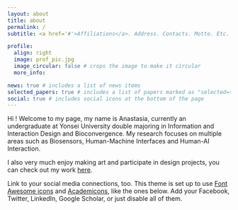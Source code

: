 ```yaml
---
layout: about
title: about
permalink: /
subtitle: <a href='#'>Affiliations</a>. Address. Contacts. Motto. Etc.

profile:
  align: right
  image: prof_pic.jpg
  image_circular: false # crops the image to make it circular
  more_info:

news: true # includes a list of news items
selected_papers: true # includes a list of papers marked as "selected={true}"
social: true # includes social icons at the bottom of the page
---
```


>
Hi ! Welcome to my page, my name is Anastasia, currently an undergraduate at Yonsei University double majoring in Information and Interaction Design and Bioconvergence. My research focuses on multiple areas such as Biosensors, Human-Machine Interfaces and Human-AI Interaction.

I also very much enjoy making art and participate in design projects, you can check out my work [here]([http://reddit.com](https://airehtuele.github.io/projects/)).

Link to your social media connections, too. This theme is set up to use [Font Awesome icons](https://fontawesome.com/) and [Academicons](https://jpswalsh.github.io/academicons/), like the ones below. Add your Facebook, Twitter, LinkedIn, Google Scholar, or just disable all of them.
